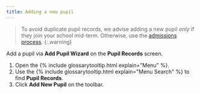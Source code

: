 ```yaml
---
title: Adding a new pupil
---
```


> To avoid duplicate pupil records, we advise adding a new pupil *only* if they join your school mid-term. Otherwise, use the [admissions process](/).
{:.warning}

Add a pupil via **Add Pupil Wizard** on the **Pupil Records** screen.

1. Open the {% include glossarytooltip.html explain="Menu" %}.
2. Use the {% include glossarytooltip.html explain="Menu Search" %} to find **Pupil Records**.
3. Click **Add New Pupil** on the toolbar.